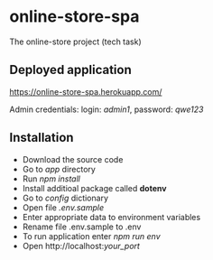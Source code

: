 # online-store-spa
The online-store project (tech task)

## Deployed application

https://online-store-spa.herokuapp.com/

Admin credentials: 
  login: *admin1*, password: *qwe123*

## Installation

  - Download the source code
  - Go to *app* directory
  - Run *npm install*
  - Install additioal package called **dotenv**
  - Go to *config* dictionary
  - Open file *.env.sample*
  - Enter appropriate data to environment variables
  - Rename file .env.sample to .env
  - To run application enter *npm run env*
  - Open http://localhost:*your_port*

